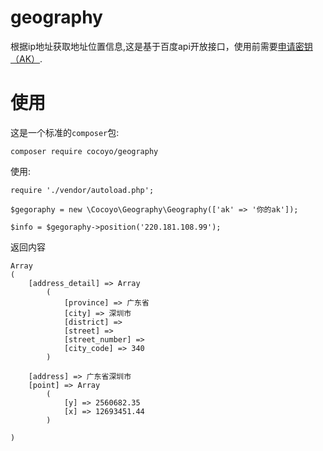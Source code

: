 # geography

根据ip地址获取地址位置信息,这是基于百度api开放接口，使用前需要[申请密钥（AK）](http://lbsyun.baidu.com/apiconsole/key?application=key).

# 使用

这是一个标准的`composer`包:

``
composer require cocoyo/geography
``

使用:

```
require './vendor/autoload.php';

$gegoraphy = new \Cocoyo\Geography\Geography(['ak' => '你的ak']);

$info = $gegoraphy->position('220.181.108.99');

```

返回内容

```
Array
(
    [address_detail] => Array
        (
            [province] => 广东省
            [city] => 深圳市
            [district] => 
            [street] => 
            [street_number] => 
            [city_code] => 340
        )

    [address] => 广东省深圳市
    [point] => Array
        (
            [y] => 2560682.35
            [x] => 12693451.44
        )

)
```